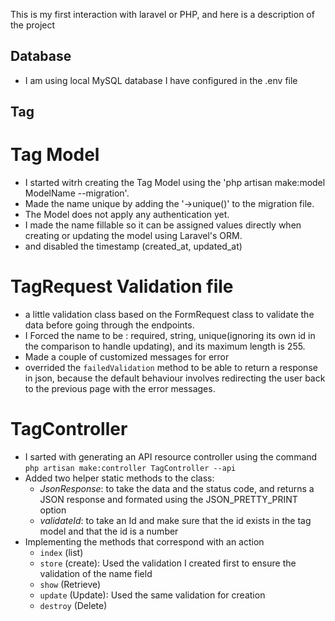 This is my first interaction with laravel or PHP, and here is a description of the project

## Database
- I am using local MySQL database I have configured in the .env file

## Tag
# Tag Model
- I started witrh creating the Tag Model using the 'php artisan make:model ModelName --migration'.
- Made the name unique by adding the '->unique()' to the migration file.
- The Model does not apply any authentication yet.
- I made the name fillable so it can be assigned values directly when creating or updating the model using Laravel's ORM.
- and disabled the timestamp (created_at, updated_at)
# TagRequest Validation file
- a little validation class based on the FormRequest class to validate the data before going through the endpoints.
- I Forced the name to be : required, string, unique(ignoring its own id in the comparison to handle updating), and its maximum length is 255.
- Made a couple of customized messages for error
- overrided the `failedValidation` method to be able to return a response in json, because the default behaviour involves redirecting the user back to the previous page with the error messages.
# TagController
- I sarted with generating an API resource controller using the command `php artisan make:controller TagController --api`
- Added two helper static methods to the class:
    - *JsonResponse*: to take the data and the status code, and returns a JSON response and formated using the JSON_PRETTY_PRINT option
    - *validateId*: to take an Id and make sure that the id exists in the tag model and that the id is a number
- Implementing the methods that correspond with an action
    - `index` (list)
    - `store` (create): Used the validation I created first to ensure the validation of the name field
    - `show` (Retrieve)
    - `update` (Update): Used the same validation for creation
    - `destroy` (Delete)

